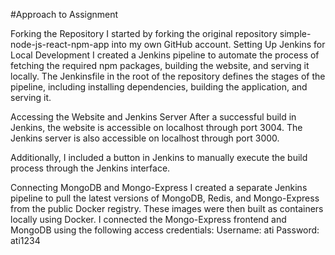 

#Approach to Assignment

Forking the Repository
I started by forking the original repository simple-node-js-react-npm-app into my own GitHub account.
Setting Up Jenkins for Local Development
I created a Jenkins pipeline to automate the process of fetching the required npm packages, building the website, and serving it locally.
The Jenkinsfile in the root of the repository defines the stages of the pipeline, including installing dependencies, building the application, and serving it.

Accessing the Website and Jenkins Server
After a successful build in Jenkins, the website is accessible on localhost through port 3004.
The Jenkins server is also accessible on localhost through port 3000.

Additionally, I included a button in Jenkins to manually execute the build process through the Jenkins interface.

Connecting MongoDB and Mongo-Express
I created a separate Jenkins pipeline to pull the latest versions of MongoDB, Redis, and Mongo-Express from the public Docker registry.
These images were then built as containers locally using Docker.
I connected the Mongo-Express frontend and MongoDB using the following access credentials:
Username: ati
Password: ati1234
